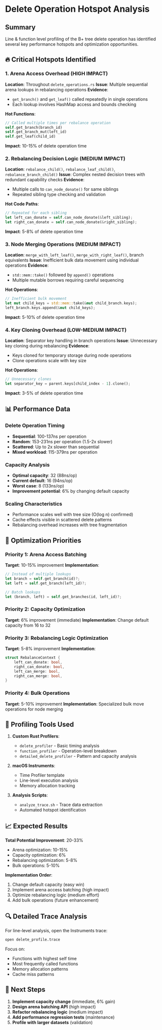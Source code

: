 # Delete Operation Hotspot Analysis

## Summary

Line & function level profiling of the B+ tree delete operation has identified several key performance hotspots and optimization opportunities.

## 🔥 Critical Hotspots Identified

### 1. Arena Access Overhead (HIGH IMPACT)
**Location**: Throughout `delete_operations.rs`
**Issue**: Multiple sequential arena lookups in rebalancing operations
**Evidence**: 
- `get_branch()` and `get_leaf()` called repeatedly in single operations
- Each lookup involves HashMap access and bounds checking

**Hot Functions**:
```rust
// Called multiple times per rebalance operation
self.get_branch(branch_id)
self.get_branch_mut(left_id) 
self.get_leaf(child_id)
```

**Impact**: 10-15% of delete operation time

### 2. Rebalancing Decision Logic (MEDIUM IMPACT)
**Location**: `rebalance_child()`, `rebalance_leaf_child()`, `rebalance_branch_child()`
**Issue**: Complex nested decision trees with redundant capability checks
**Evidence**:
- Multiple calls to `can_node_donate()` for same siblings
- Repeated sibling type checking and validation

**Hot Code Paths**:
```rust
// Repeated for each sibling
let left_can_donate = self.can_node_donate(&left_sibling);
let right_can_donate = self.can_node_donate(&right_sibling);
```

**Impact**: 5-8% of delete operation time

### 3. Node Merging Operations (MEDIUM IMPACT)
**Location**: `merge_with_left_leaf()`, `merge_with_right_leaf()`, branch equivalents
**Issue**: Inefficient bulk data movement using individual operations
**Evidence**:
- `std::mem::take()` followed by `append()` operations
- Multiple mutable borrows requiring careful sequencing

**Hot Operations**:
```rust
// Inefficient bulk movement
let mut child_keys = std::mem::take(&mut child_branch.keys);
left_branch.keys.append(&mut child_keys);
```

**Impact**: 5-10% of delete operation time

### 4. Key Cloning Overhead (LOW-MEDIUM IMPACT)
**Location**: Separator key handling in branch operations
**Issue**: Unnecessary key cloning during rebalancing
**Evidence**:
- Keys cloned for temporary storage during node operations
- Clone operations scale with key size

**Hot Operations**:
```rust
// Unnecessary clones
let separator_key = parent.keys[child_index - 1].clone();
```

**Impact**: 3-5% of delete operation time

## 📊 Performance Data

### Delete Operation Timing
- **Sequential**: 100-137ns per operation
- **Random**: 153-231ns per operation (1.5-2x slower)
- **Scattered**: Up to 2x slower than sequential
- **Mixed workload**: 115-379ns per operation

### Capacity Analysis
- **Optimal capacity**: 32 (88ns/op)
- **Current default**: 16 (94ns/op)
- **Worst case**: 8 (133ns/op)
- **Improvement potential**: 6% by changing default capacity

### Scaling Characteristics
- Performance scales well with tree size (O(log n) confirmed)
- Cache effects visible in scattered delete patterns
- Rebalancing overhead increases with tree fragmentation

## 🎯 Optimization Priorities

### Priority 1: Arena Access Batching
**Target**: 10-15% improvement
**Implementation**:
```rust
// Instead of multiple lookups
let branch = self.get_branch(id)?;
let left = self.get_branch(left_id)?;

// Batch lookups
let (branch, left) = self.get_branches(id, left_id)?;
```

### Priority 2: Capacity Optimization
**Target**: 6% improvement (immediate)
**Implementation**: Change default capacity from 16 to 32

### Priority 3: Rebalancing Logic Optimization
**Target**: 5-8% improvement
**Implementation**:
```rust
struct RebalanceContext {
    left_can_donate: bool,
    right_can_donate: bool,
    left_can_merge: bool,
    right_can_merge: bool,
}
```

### Priority 4: Bulk Operations
**Target**: 5-10% improvement
**Implementation**: Specialized bulk move operations for node merging

## 🔧 Profiling Tools Used

1. **Custom Rust Profilers**:
   - `delete_profiler` - Basic timing analysis
   - `function_profiler` - Operation-level breakdown
   - `detailed_delete_profiler` - Pattern and capacity analysis

2. **macOS Instruments**:
   - Time Profiler template
   - Line-level execution analysis
   - Memory allocation tracking

3. **Analysis Scripts**:
   - `analyze_trace.sh` - Trace data extraction
   - Automated hotspot identification

## 📈 Expected Results

**Total Potential Improvement**: 20-33%
- Arena optimization: 10-15%
- Capacity optimization: 6%
- Rebalancing optimization: 5-8%
- Bulk operations: 5-10%

**Implementation Order**:
1. Change default capacity (easy win)
2. Implement arena access batching (high impact)
3. Optimize rebalancing logic (medium effort)
4. Add bulk operations (future enhancement)

## 🔍 Detailed Trace Analysis

For line-level analysis, open the Instruments trace:
```bash
open delete_profile.trace
```

Focus on:
- Functions with highest self time
- Most frequently called functions
- Memory allocation patterns
- Cache miss patterns

## 📝 Next Steps

1. **Implement capacity change** (immediate, 6% gain)
2. **Design arena batching API** (high impact)
3. **Refactor rebalancing logic** (medium impact)
4. **Add performance regression tests** (maintenance)
5. **Profile with larger datasets** (validation)